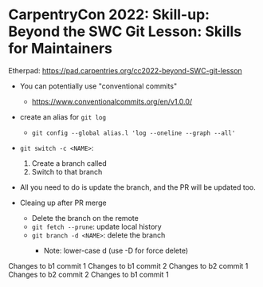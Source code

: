 # CarpentryCon 2022: Skill-up: Beyond the SWC Git Lesson: Skills for Maintainers

Etherpad: https://pad.carpentries.org/cc2022-beyond-SWC-git-lesson

- You can potentially use "conventional commits"
  - https://www.conventionalcommits.org/en/v1.0.0/

- create an alias for `git log`
  - `git config --global alias.l 'log --oneline --graph --all'`

- `git switch -c <NAME>`:
  1. Create a branch called <NAME>
  2. Switch to that branch

- All you need to do is update the branch, and the PR will be updated too.

- Cleaing up after PR merge
  - Delete the branch on the remote
  - `git fetch --prune`: update local history
  - `git branch -d <NAME>`: delete the branch <NAME>
    - Note: lower-case d (use -D for force delete)

Changes to b1 commit 1
Changes to b1 commit 2
Changes to b2 commit 1
Changes to b2 commit 2
Changes to b1 commit 1
